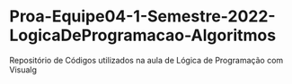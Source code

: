 # Proa-Equipe04-1-Semestre-2022-LogicaDeProgramacao-Algoritmos
Repositório de Códigos utilizados na aula de Lógica de Programação  com Visualg
